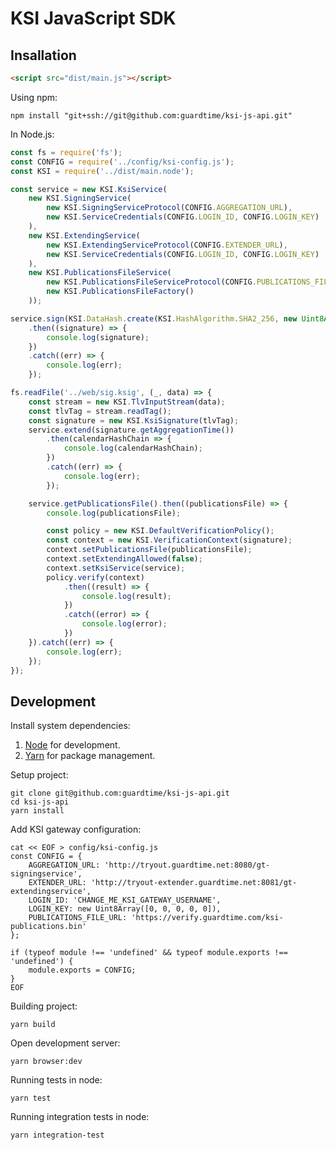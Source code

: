 # KSI JavaScript SDK

## Insallation
```html
<script src="dist/main.js"></script>
```
Using npm:
```shell
npm install "git+ssh://git@github.com:guardtime/ksi-js-api.git"
```
In Node.js:
```js
const fs = require('fs');
const CONFIG = require('../config/ksi-config.js');
const KSI = require('../dist/main.node');

const service = new KSI.KsiService(
    new KSI.SigningService(
        new KSI.SigningServiceProtocol(CONFIG.AGGREGATION_URL),
        new KSI.ServiceCredentials(CONFIG.LOGIN_ID, CONFIG.LOGIN_KEY)
    ),
    new KSI.ExtendingService(
        new KSI.ExtendingServiceProtocol(CONFIG.EXTENDER_URL),
        new KSI.ServiceCredentials(CONFIG.LOGIN_ID, CONFIG.LOGIN_KEY)
    ),
    new KSI.PublicationsFileService(
        new KSI.PublicationsFileServiceProtocol(CONFIG.PUBLICATIONS_FILE_URL),
        new KSI.PublicationsFileFactory()
    ));

service.sign(KSI.DataHash.create(KSI.HashAlgorithm.SHA2_256, new Uint8Array(32)))
    .then((signature) => {
        console.log(signature);
    })
    .catch((err) => {
        console.log(err);
    });

fs.readFile('../web/sig.ksig', (_, data) => {
    const stream = new KSI.TlvInputStream(data);
    const tlvTag = stream.readTag();
    const signature = new KSI.KsiSignature(tlvTag);
    service.extend(signature.getAggregationTime())
        .then(calendarHashChain => {
            console.log(calendarHashChain);
        })
        .catch((err) => {
            console.log(err);
        });

    service.getPublicationsFile().then((publicationsFile) => {
        console.log(publicationsFile);

        const policy = new KSI.DefaultVerificationPolicy();
        const context = new KSI.VerificationContext(signature);
        context.setPublicationsFile(publicationsFile);
        context.setExtendingAllowed(false);
        context.setKsiService(service);
        policy.verify(context)
            .then((result) => {
                console.log(result);
            })
            .catch((error) => {
                console.log(error);
            })
    }).catch((err) => {
        console.log(err);
    });
});
```

## Development
Install system dependencies:

1. [Node](https://nodejs.org/en/download/current/) for development.
2. [Yarn](https://yarnpkg.com/en/docs/install) for package management.

Setup project:
```shell
git clone git@github.com:guardtime/ksi-js-api.git
cd ksi-js-api
yarn install
```
Add KSI gateway configuration:
```shell
cat << EOF > config/ksi-config.js
const CONFIG = {
    AGGREGATION_URL: 'http://tryout.guardtime.net:8080/gt-signingservice',
    EXTENDER_URL: 'http://tryout-extender.guardtime.net:8081/gt-extendingservice',
    LOGIN_ID: 'CHANGE_ME_KSI_GATEWAY_USERNAME',
    LOGIN_KEY: new Uint8Array([0, 0, 0, 0, 0]),
    PUBLICATIONS_FILE_URL: 'https://verify.guardtime.com/ksi-publications.bin'
};

if (typeof module !== 'undefined' && typeof module.exports !== 'undefined') {
    module.exports = CONFIG;
}
EOF
```

Building project:
```shell
yarn build
```

Open development server:
```shell
yarn browser:dev
```

Running tests in node:
```
yarn test
```

Running integration tests in node:
```
yarn integration-test
```

